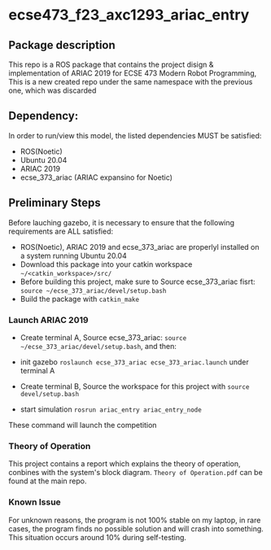 # ecse473_f23_axc1293_ariac_entry

## Package description
This repo is a ROS package that contains the project disign & implementation of ARIAC 2019 for ECSE 473 Modern Robot Programming, This is a new created repo under the same namespace with the previous one, which was discarded

## Dependency:
In order to run/view this model, the listed dependencies MUST be satisfied:
-  ROS(Noetic)
-  Ubuntu 20.04
-  ARIAC 2019
-  ecse_373_ariac (ARIAC expansino for Noetic)

## Preliminary Steps
Before lauching gazebo, it is necessary to ensure that the following requirements are ALL satisfied:
- ROS(Noetic), ARIAC 2019 and ecse_373_ariac are properlyl installed on a system running Ubuntu 20.04
- Download this package into your catkin workspace `~/<catkin_workspace>/src/`
- Before building this project, make sure to Source ecse_373_ariac fisrt: 
	`source ~/ecse_373_ariac/devel/setup.bash`
- Build the package with `catkin_make`

### Launch ARIAC 2019

- Create terminal A, Source ecse_373_ariac: `source ~/ecse_373_ariac/devel/setup.bash`, and then:
- init gazebo `roslaunch ecse_373_ariac ecse_373_ariac.launch` under terminal A

- Create terminal B, Source the workspace for this project with `source devel/setup.bash`
- start simulation `rosrun ariac_entry ariac_entry_node`

These command will launch the competition

### Theory of Operation

This project contains a report which explains the theory of operation, conbines with the system's block diagram. `Theory of Operation.pdf` can be found at the main repo.

### Known Issue
For unknown reasons, the program is not 100% stable on my laptop, in rare cases, the program finds no possible solution and will crash into something. This situation occurs around 10% during self-testing.
